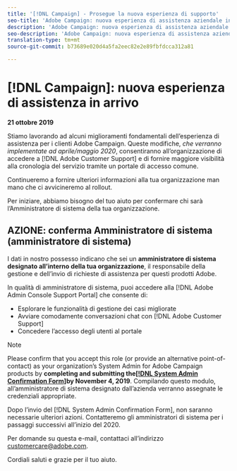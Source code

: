```yaml
---
title: '[!DNL Campaign] - Prosegue la nuova esperienza di supporto'
seo-title: 'Adobe Campaign: nuova esperienza di assistenza aziendale in arrivo'
description: 'Adobe Campaign: nuova esperienza di assistenza aziendale in arrivo'
seo-description: 'Adobe Campaign: nuova esperienza di assistenza aziendale in arrivo'
translation-type: tm+mt
source-git-commit: b73689e020d4a5fa2eec82e2e89fbfdcca312a81

---
```



# [!DNL Campaign]: nuova esperienza di assistenza in arrivo

**21 ottobre 2019**

Stiamo lavorando ad alcuni miglioramenti fondamentali dell’esperienza di assistenza per i clienti Adobe Campaign. Queste modifiche, *che verranno implementate ad aprile/maggio 2020*, consentiranno all’organizzazione di accedere a [!DNL Adobe Customer Support] e di fornire maggiore visibilità alla cronologia del servizio tramite un portale di accesso comune.

Continueremo a fornire ulteriori informazioni alla tua organizzazione man mano che ci avvicineremo al rollout.

Per iniziare, abbiamo bisogno del tuo aiuto per confermare chi sarà l’Amministratore di sistema della tua organizzazione.

## AZIONE: conferma Amministratore di sistema (amministratore di sistema)

I dati in nostro possesso indicano che sei un **amministratore di sistema designato all’interno della tua organizzazione**, il responsabile della gestione e dell’invio di richieste di assistenza per questi prodotti Adobe.

In qualità di amministratore di sistema, puoi accedere alla [!DNL Adobe Admin Console Support Portal] che consente di:

* Esplorare le funzionalità di gestione dei casi migliorate
* Avviare comodamente conversazioni chat con [!DNL Adobe Customer Support]
* Concedere l’accesso degli utenti al portale

>[!NOTE]
>Please confirm that you accept this role (or provide an alternative point-of-contact) as your organization’s System Admin for Adobe Campaign products by **completing and submitting the[[!DNL System Admin Confirmation Form]](https://adobe.allegiancetech.com/cgi-bin/qwebcorporate.dll?idx=SSSVH6)by November 4, 2019**.
>Compilando questo modulo, all’amministratore di sistema designato dall’azienda verranno assegnate le credenziali appropriate.

Dopo l’invio del [!DNL System Admin Confirmation Form], non saranno necessarie ulteriori azioni.  Contatteremo gli amministratori di sistema per i passaggi successivi all’inizio del 2020.

Per domande su questa e-mail, contattaci all’indirizzo customercare@adobe.com.

Cordiali saluti e grazie per il tuo aiuto.
